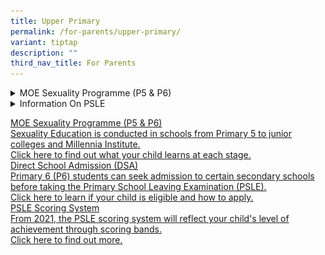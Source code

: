 ```yaml
---
title: Upper Primary
permalink: /for-parents/upper-primary/
variant: tiptap
description: ""
third_nav_title: For Parents
---
```

<p></p>
<div data-type="detailGroup" class="isomer-accordion isomer-accordion-white">
<details class="isomer-details">
<summary>MOE Sexuality Programme (P5 &amp; P6)</summary>
<div data-type="detailsContent" class="isomer-details-content">
<h2><strong>MOE Sexuality Programme</strong></h2>
<p><strong>MOE SEXUALITY EDUCATION IN SCHOOLS</strong>
</p>
<ol data-tight="true" class="tight">
<li>
<p>Sexuality Education (SEd) in schools aims to enable students to understand
the physiological, social and emotional changes they experience as they
mature, develop healthy and rewarding relationships with others, including
those with members of the opposite sex, and make wise, informed and responsible
decisions on sexuality matters. SEd is premised on the importance of the
family as the basic unit of society. This means encouraging healthy, heterosexual
marriages and stable nuclear family units with extended family support.
The teaching and learning of SEd is based on respect for the values and
beliefs of the different ethnic and religious communities in Singapore
on sexuality issues.</p>
</li>
<li>
<p>The <strong>Goals</strong> of Sexuality Education are:
<br>(a) Support students in managing their physiological, social and emotional
changes as they grow up and develop safe and healthy relationships.
<br>(b) Guide students to make wise, informed and responsible decisions on
sexuality matters.
<br>(c) Help students develop a moral compass and respect for themselves and
others by having positive mainstream values and attitudes about sexuality
that are premised on the family as the basic unit of society.</p>
</li>
<li>
<p>The <strong>Key Messages</strong> of Sexuality Education are:
<br>(a) Love and respect yourself as you love and respect others;
<br>(b) Build positive relationships based on love and respect (which are
the foundation for strong families);
<br>(c) Make responsible decisions for yourself, your family and society;
and
<br>(d) Abstinence before marriage is the best protection against STIs/HIV
and
<br>unintended pregnancies. Casual sex can harm and hurt you and your loved
ones.</p>
</li>
</ol>
<p>You may click <a href="https://go.gov.sg/moe-sexuality-education" rel="noopener noreferrer nofollow" target="_blank">here</a> for
more information on MOE Sexuality Education.</p>
<p><strong>OVERVIEW OF ZHONGHUA PRIMARY SCHOOL'S SEXUALITY EDUCATION PROGRAMME FOR 2025</strong>
</p>
<ol start="4" data-tight="true" class="tight">
<li>
<p>Sexuality Education is delivered in a holistic manner through the school
curriculum. The content for Sexuality Education is grouped into five main
themes: Human Development, Interpersonal Relationships, Sexual Health,
Sexual Behaviour, and, Culture, Society and Law. You may click <a href="https://go.gov.sg/moe-sexuality-education-scope" rel="noopener noreferrer nofollow" target="_blank">here</a> for
more information on the scope of Sexuality Education in the school curriculum.</p>
<p></p>
</li>
<li>
<p>The subjects that incorporate topics on sexuality include:
<br>a. Science
<br>b. Character and Citizenship Education (CCE)</p>
</li>
</ol>
<p><strong>Sexuality Education Lessons</strong>:</p>
<ol start="6" data-tight="true" class="tight">
<li>
<p>The upper primary years mark the onset of puberty. With better nutrition
and improved health care, children are reaching puberty at a younger age
and have to grapple with physical, emotional and psychological changes
in themselves. The implication is that our children are becoming biologically
ready for sexual activity sooner without necessarily having the corresponding
cognitive or emotional maturity to modulate their behaviours. Furthermore,
our young are also exposed to a wide range of influences that could endanger
health and undermine the integrity of the family. Our students require
close guidance so that they can respond with discernment to the sexual
messages in the media and other sources.</p>
</li>
<li>
<p>Sexuality Education (SEd) lessons are taught as part of CCE (FTGP) at
Primary 5 and 6. Through these lessons, students will learn healthy ways
to manage the physiological, social and emotional changes in their growing
years. They learn to build healthy and rewarding relationships with others,
including those with members of the opposite sex. Students are also guided
to make wise, informed and responsible decisions to keep themselves safe
from sexuality-related risks.</p>
</li>
</ol>
<p><strong>At Zhonghua Primary School, the following Sexuality Education lessons will be taught in 2025:</strong>
</p>
<div class="isomer-image-wrapper">
<img style="width: 20%;" height="auto" width="100%" alt="" src="/images/Image_1___MOE_Sexuality_Programme.jpg">
</div>
<p><strong>2025 SEXUALITY EDUCATION LESSONS IN CCE</strong>
<br><strong>PRIMARY 5</strong>
</p>
<table style="minWidth: 100px">
<colgroup>
<col>
<col>
<col>
<col>
</colgroup>
<tbody>
<tr>
<td rowspan="1" colspan="1">
<p></p>
</td>
<td rowspan="1" colspan="1">
<p></p>
</td>
<td rowspan="1" colspan="1">
<p></p>
</td>
<td rowspan="1" colspan="1">
<p></p>
</td>
</tr>
<tr>
<td rowspan="1" colspan="1">
<p>CCE (FTGP)
<br>THEME</p>
</td>
<td rowspan="1" colspan="1">
<p>LESSON TITLE/
<br>DURATION</p>
</td>
<td rowspan="1" colspan="1">
<p>LESSON OVERVIEW&nbsp;</p>
</td>
<td rowspan="1" colspan="1">
<p>&nbsp; &nbsp;TIME PERIOD&nbsp; (e.g. Term 1 Week 2)</p>
</td>
</tr>
<tr>
<td rowspan="3" colspan="1">
<p>Growing&nbsp;Years</p>
</td>
<td rowspan="1" colspan="1">
<p>The Changes in Me
<br>(60 min)&nbsp;</p>
</td>
<td rowspan="1" colspan="1">
<p>This lesson focuses on helping students identify the emotions and stress
caused by physical changes during puberty. Students will learn to describe
the healthy ways to manage their negative feelings during this time. They
will also learn to recognise that one’s identity need not be negatively
affected, even when one’s body is experiencing changes due to puberty.
<br><em>This lesson is conducted separately for boys and girls in different classrooms, so that the students will feel more comfortable during the discussions.</em>
</p>
</td>
<td rowspan="1" colspan="1">
<p>Term 2 Week 1</p>
</td>
</tr>
<tr>
<td rowspan="1" colspan="1">
<p>Did You Know?&nbsp;&nbsp;&nbsp;&nbsp;&nbsp;&nbsp;&nbsp;
<br>(60 min)&nbsp;&nbsp;</p>
</td>
<td rowspan="1" colspan="1">
<p>This lesson focuses on helping students know what pornography is and how
it can affect themselves and others. Students will learn about the dangers
of being exposed to sexually explicit materials and reject the viewing
and/or reading of pornographic materials. They will learn to evaluate their
own responses when they encounter pornography by applying the strategy <strong>‘Stop-Think-Do’.</strong>
<br><em>This lesson is conducted separately for boys and girls in different classrooms, so that the students will feel more comfortable during the discussions.</em>
</p>
</td>
<td rowspan="1" colspan="1">
<p>Term 2 Week 3&nbsp;</p>
</td>
</tr>
<tr>
<td rowspan="1" colspan="1">
<p>Keeping Myself Safe (60 min)&nbsp;</p>
</td>
<td rowspan="1" colspan="1">
<p>In this lesson, students will learn about sexual abuse, how it can happen
during online and offline interactions and the impact of such abuse on
victims. They also learn how to take precautionary measures to be safe
and how to seek help for themselves and their friends.
<br><em>This lesson is conducted separately for boys and girls in different classrooms, so that the students will feel more comfortable during the discussions.</em>
</p>
</td>
<td rowspan="1" colspan="1">
<p>Term 2 Week 5</p>
</td>
</tr>
<tr>
<td rowspan="1" colspan="1">
<p></p>
</td>
<td rowspan="1" colspan="1">
<p></p>
</td>
<td rowspan="1" colspan="1">
<p></p>
</td>
<td rowspan="1" colspan="1">
<p></p>
</td>
</tr>
</tbody>
</table>
<p></p>
<div class="isomer-image-wrapper">
<img style="width: 20%;" height="auto" width="100%" alt="" src="/images/Image_1___MOE_Sexuality_Programme.jpg">
</div>
<p><strong>2025 SEXUALITY EDUCATION LESSONS IN CCE</strong>
<br><strong>PRIMARY 6</strong>
</p>
<table style="minWidth: 100px">
<colgroup>
<col>
<col>
<col>
<col>
</colgroup>
<tbody>
<tr>
<td rowspan="1" colspan="1">
<p></p>
</td>
<td rowspan="1" colspan="1">
<p></p>
</td>
<td rowspan="1" colspan="1">
<p></p>
</td>
<td rowspan="1" colspan="1">
<p></p>
</td>
</tr>
<tr>
<td rowspan="1" colspan="1">
<p>CCE&nbsp;&nbsp; (FTGP) THEME</p>
</td>
<td rowspan="1" colspan="1">
<p>LESSON TITLE / DURATION</p>
</td>
<td rowspan="1" colspan="1">
<p>LESSON OVERVIEW&nbsp;</p>
</td>
<td rowspan="1" colspan="1">
<p>&nbsp; &nbsp; &nbsp; TIME PERIOD&nbsp;&nbsp;&nbsp;&nbsp;&nbsp;&nbsp;&nbsp;&nbsp;&nbsp;&nbsp;&nbsp;&nbsp;&nbsp;&nbsp;&nbsp;&nbsp;&nbsp;&nbsp;&nbsp;&nbsp;&nbsp;&nbsp;&nbsp;&nbsp;&nbsp;&nbsp;&nbsp;&nbsp;&nbsp;
(e.g. Term 1 Week 2)</p>
</td>
</tr>
<tr>
<td rowspan="2" colspan="1">
<p>Growing&nbsp;Years</p>
</td>
<td rowspan="1" colspan="1">
<p>Are We More than Friends?&nbsp;&nbsp;&nbsp;&nbsp;&nbsp;&nbsp;&nbsp;&nbsp;&nbsp;&nbsp;&nbsp;&nbsp;&nbsp;&nbsp;&nbsp;
Lesson 1
<br>(60 min)</p>
</td>
<td rowspan="1" colspan="1">
<p>In this lesson, students will learn to distinguish between the characteristics
of love and infatuation, and identify the strong emotions that may arise
from experiencing the feelings of infatuation. They will recognise that
experiencing feelings of infatuation is part of growing up and becoming
infatuated with someone does not mean that they should be involved in a
romantic relationship. Instead, they should focus on building strong and
healthy friendships with their circles of friends.</p>
</td>
<td rowspan="1" colspan="1">
<p>Term 2 Week 1&nbsp;</p>
</td>
</tr>
<tr>
<td rowspan="1" colspan="1">
<p>Are We More than Friends?&nbsp;&nbsp;&nbsp;&nbsp;&nbsp;&nbsp;&nbsp;&nbsp;&nbsp;&nbsp;&nbsp;&nbsp;&nbsp;&nbsp;&nbsp;
Lesson 2
<br>(60 min)</p>
</td>
<td rowspan="1" colspan="1">
<p>In this lesson, students will learn healthy ways to manage the emotions
arising from infatuation and recognise the importance of respecting the
boundaries of any relationship. They will also recognise the negative impact
of teasing their peers who may be experiencing the feelings of infatuation
and learn to behave maturely towards each other.</p>
</td>
<td rowspan="1" colspan="1">
<p>Term 2 Week 3&nbsp;</p>
</td>
</tr>
<tr>
<td rowspan="1" colspan="1">
<p></p>
</td>
<td rowspan="1" colspan="1">
<p></p>
</td>
<td rowspan="1" colspan="1">
<p></p>
</td>
<td rowspan="1" colspan="1">
<p></p>
</td>
</tr>
</tbody>
</table>
<p><strong>INFORMATION FOR PARENTS</strong>
</p>
<ol start="8" data-tight="true" class="tight">
<li>
<p>Parents may opt their children out of Sexuality Education lessons, and/or
supplementary Sexuality Education programmes by MOE-approved external providers.</p>
</li>
<li>
<p>Parents who wish to opt their children out of the Sexuality Education
lessons need to complete an opt-out form. This form will be communicated
&nbsp;to parents at the start of the year and is also downloadable <a href="/files/MOE_Sexuality_Edtn_Parent_Opt_Out_Form_2025.pdf" rel="noopener nofollow" target="_blank">here</a>.
The completed opt-out form is to be submitted by <strong>07/02/2025</strong>.</p>
</li>
<li>
<p>Parents can contact the school at <strong>6283 5413 </strong>for discussion
or to seek clarification about the school’s Sexuality Education programme.</p>
</li>
</ol>
<p></p>
</div>
</details>
<details class="isomer-details">
<summary>Information On PSLE</summary>
<div data-type="detailsContent" class="isomer-details-content">
<p></p>
<p>Please see slides for :</p>
<ol data-tight="true" class="tight">
<li>
<p><a href="/files/DSA_Briefing___Parent_Engagement_Slides_2024_6_April.pdf" rel="noopener noreferrer nofollow" target="_blank">Direct School Admission (DSA)</a>
</p>
</li>
<li>
<p><a href="/files/PSLE_and_FSBB_Briefing_for_Parent_Workshop_2024_13_April.pdf" rel="noopener noreferrer nofollow" target="_blank">PSLE Scoring System</a>
</p>
</li>
</ol>
<p></p>
</div>
</details>
</div>
<p></p>
<div class="isomer-card-grid"><a rel="noopener noreferrer nofollow" href="/for-parents/moe-sexuality-programme/" class="isomer-card"><div class="isomer-card-body"><div class="isomer-card-title">MOE Sexuality Programme (P5 &amp; P6)</div><div class="isomer-card-description">Sexuality Education is conducted in schools from Primary 5 to junior colleges and Millennia Institute.</div><div class="isomer-card-link">Click here to find out what your child learns at each stage.</div></div></a>
<a rel="noopener noreferrer nofollow" href="https://www.zhonghuapri.moe.edu.sg/for-parents/moe-sexuality-programme/" class="isomer-card">
<div class="isomer-card-body">
<div class="isomer-card-title">Direct School Admission (DSA)</div>
<div class="isomer-card-description">Primary 6 (P6) students can seek admission to certain secondary schools
before taking the Primary School Leaving Examination (PSLE).</div>
<div class="isomer-card-link">Click here to learn if your child is eligible and how to apply.</div>
</div>
</a><a rel="noopener noreferrer nofollow" href="https://www.moe.gov.sg/microsites/psle-fsbb/psle/main.html" class="isomer-card"><div class="isomer-card-body"><div class="isomer-card-title">PSLE Scoring System</div><div class="isomer-card-description">From 2021, the PSLE scoring system will reflect your child's level of achievement through scoring bands.</div><div class="isomer-card-link">Click here to find out more.</div></div></a>
</div>
<p></p>